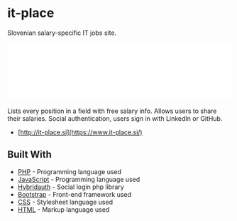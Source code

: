 # it-place
Slovenian salary-specific IT jobs site.

[![image](https://raw.githubusercontent.com/bogeta11040/it-place/main/logo.png)](https://it-place.si)


Lists every position in a field with free salary info. Allows users to share their salaries. Social authentication, users sign in with LinkedIn or GitHub.

* [http://it-place.si](https://www.it-place.si/)



## Built With

* [PHP](https://www.php.net/) - Programming language used
* [JavaScript](https://www.javascript.com/) - Programming language used
* [Hybridauth](https://hybridauth.github.io/) - Social login php library
* [Bootstrap](https://www.bootstrapcdn.com/) - Front-end framework used
* [CSS](https://www.w3.org/TR/CSS/#css) - Stylesheet language used
* [HTML](https://html.spec.whatwg.org/) - Markup language used

